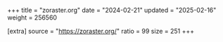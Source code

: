 +++
title = "zoraster.org"
date = "2024-02-21"
updated = "2025-02-16"
weight = 256560

[extra]
source = "https://zoraster.org/"
ratio = 99
size = 251
+++
